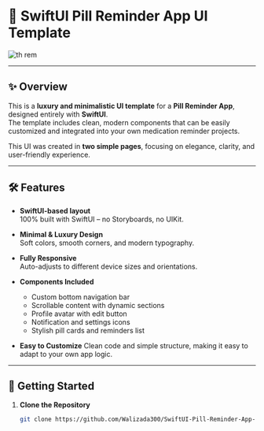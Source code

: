 # 💊 SwiftUI Pill Reminder App UI Template

![th rem](https://github.com/user-attachments/assets/62363ffe-9cce-45ae-9107-36a311d7014d)

---

## ✨ Overview

This is a **luxury and minimalistic UI template** for a **Pill Reminder App**, designed entirely with **SwiftUI**.  
The template includes clean, modern components that can be easily customized and integrated into your own medication reminder projects.

This UI was created in **two simple pages**, focusing on elegance, clarity, and user-friendly experience.

---

## 🛠 Features

- **SwiftUI-based layout**  
  100% built with SwiftUI – no Storyboards, no UIKit.

- **Minimal & Luxury Design**  
  Soft colors, smooth corners, and modern typography.

- **Fully Responsive**  
  Auto-adjusts to different device sizes and orientations.

- **Components Included**
  - Custom bottom navigation bar
  - Scrollable content with dynamic sections
  - Profile avatar with edit button
  - Notification and settings icons
  - Stylish pill cards and reminders list

- **Easy to Customize**
  Clean code and simple structure, making it easy to adapt to your own app logic.

---

## 🚀 Getting Started

1. **Clone the Repository**

   ```bash
   git clone https://github.com/Walizada300/SwiftUI-Pill-Reminder-App-UI-Template.git
   ```
